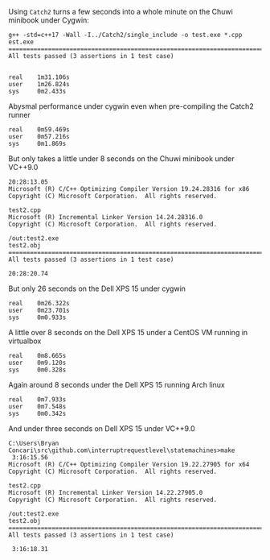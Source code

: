 Using `Catch2` turns a few seconds into a whole minute on the Chuwi minibook under Cygwin:

```
g++ -std=c++17 -Wall -I../Catch2/single_include -o test.exe *.cpp
est.exe
===============================================================================
All tests passed (3 assertions in 1 test case)


real    1m31.106s
user    1m26.824s
sys     0m2.433s
```

Abysmal performance under cygwin even when pre-compiling the Catch2 runner
```
real    0m59.469s
user    0m57.216s
sys     0m1.869s
```

But only takes a little under 8 seconds on the Chuwi minibook under VC++9.0
```
20:28:13.05
Microsoft (R) C/C++ Optimizing Compiler Version 19.24.28316 for x86
Copyright (C) Microsoft Corporation.  All rights reserved.

test2.cpp
Microsoft (R) Incremental Linker Version 14.24.28316.0
Copyright (C) Microsoft Corporation.  All rights reserved.

/out:test2.exe
test2.obj
===============================================================================
All tests passed (3 assertions in 1 test case)

20:28:20.74
```

But only 26 seconds on the Dell XPS 15 under cygwin
```
real    0m26.322s
user    0m23.701s
sys     0m0.933s
```

A little over 8 seconds on the Dell XPS 15 under a CentOS VM running in virtualbox
```
real    0m8.665s
user    0m9.120s
sys     0m0.328s
```

Again around 8 seconds under the Dell XPS 15 running Arch linux
```
real    0m7.933s
user    0m7.548s
sys     0m0.342s
```

And under three seconds on Dell XPS 15 under VC++9.0
```
C:\Users\Bryan Concari\src\github.com\interruptrequestlevel\statemachines>make
 3:16:15.56
Microsoft (R) C/C++ Optimizing Compiler Version 19.22.27905 for x64
Copyright (C) Microsoft Corporation.  All rights reserved.

test2.cpp
Microsoft (R) Incremental Linker Version 14.22.27905.0
Copyright (C) Microsoft Corporation.  All rights reserved.

/out:test2.exe
test2.obj
===============================================================================
All tests passed (3 assertions in 1 test case)

 3:16:18.31
```
